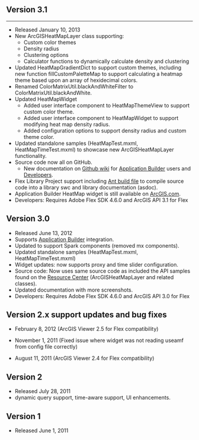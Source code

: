 ## Version 3.1
---
* Released January 10, 2013
* New ArcGISHeatMapLayer class supporting:
	* Custom color themes
	* Density radius
	* Clustering options
	* Calculator functions to dynamically calculate density and clustering
* Updated HeatMapGradientDict to support custom themes, including new function fillCustomPaletteMap to support calculating a heatmap theme based upon an array of hexidecimal colors.
* Renamed ColorMatrixUtil.blackAndWhiteFilter to ColorMatrixUtil.blackAndWhite.
* Updated HeatMapWidget
	* Added user interface component to HeatMapThemeView to support custom color theme.
	* Added user interface component to HeatMapWidget to support modifying heat map density radius.
	* Added configuration options to support density radius and custom theme color.
* Updated standalone samples (HeatMapTest.mxml, HeatMapTimeTest.mxml) to showcase new ArcGISHeatMapLayer functionality.
* Source code now all on GitHub.
	* New documentation on [Github wiki](../../wiki) for [Application Builder](../../wiki/Application-Builder) users and [Developers](../../wiki/Developers).
* Flex Library Project support including [Ant build file](build.xml) to compile source code into a library swc and library documentation (asdoc).
* Application Builder HeatMap widget is still available on [ArcGIS.com](http://www.arcgis.com/home/item.html?id=43daf0ffb1d34e31ad752da1340aeb40).
* Developers: Requires Adobe Flex SDK 4.6.0 and ArcGIS API 3.1 for Flex

## Version 3.0

* Released June 13, 2012
* Supports [Application Builder](http://resources.arcgis.com/en/help/flex-viewer/concepts/01m3/01m30000004m000000.htm "Viewer concepts") integration.
* Updated to support Spark components (removed mx components).
* Updated standalone samples (HeatMapTest.mxml, HeatMapTimeTest.mxml)
* Widget updates: now supports proxy and time slider configuration.
* Source code: Now uses same source code as included the API samples found on the [Resource Center](http://resources.arcgis.com/en/help/flex-api/samples/01nq/01nq0000007m000000.htm "API Samples") (ArcGISHeatMapLayer and related classes).
* Updated documentation with more screenshots.
* Developers: Requires Adobe Flex SDK 4.6.0 and ArcGIS API 3.0 for Flex

## Version 2.x support updates and bug fixes

* February 8, 2012 (ArcGIS Viewer 2.5 for Flex compatibility)

* November 1, 2011 (Fixed issue where widget was not reading useamf from config file correctly)

* August 11, 2011 (ArcGIS Viewer 2.4 for Flex compatibility)

## Version 2

* Released July 28, 2011 
* dynamic query support, time-aware support, UI enhancements.

## Version 1

* Released June 1, 2011
